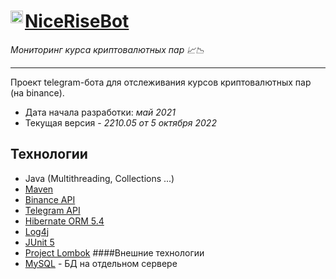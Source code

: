 #  <a href="https://t.me/nicerisebot"><img align="left" height=20 width=20 src="https://user-images.githubusercontent.com/32510114/189026557-0c9d1532-46e2-46c2-91cf-539d2c70209d.svg" /></a> [NiceRiseBot](https://t.me/nicerisebot)
_Мониторинг курса криптовалютных пар 📈📉_
___
Проект telegram-бота для отслеживания курсов криптовалютных пар (на binance).

- Дата начала разработки: _май 2021_
- Текущая версия - _2210.05 от 5 октября 2022_

## Технологии
- Java (Multithreading, Collections ...)
- [Maven](https://maven.apache.org/)
- [Binance API](https://github.com/neurallayer/binance-java-api)
- [Telegram API](https://github.com/rubenlagus/TelegramBots)
- [Hibernate ORM 5.4](https://hibernate.org/orm/documentation/5.4/)
- [Log4j](https://logging.apache.org/log4j/2.x/maven-artifacts.html)
- [JUnit 5](https://junit.org/junit5/docs/current/user-guide/#overview)
- [Project Lombok](https://projectlombok.org/setup/maven)
####Внешние технологии
- [MySQL](https://dev.mysql.com/doc/connector-j/8.0/en/connector-j-examples.html) - БД на отдельном сервере
